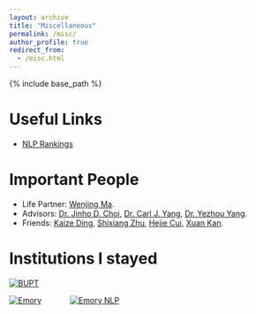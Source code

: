 ```yaml
---
layout: archive
title: "Miscellaneous"
permalink: /misc/
author_profile: true
redirect_from:
  - /misc.html
---
```


{% include base_path %}

Useful Links
======
- [NLP Rankings](http://nlprankings.org/)


Important People
======
- Life Partner: [Wenjing Ma](https://marvinquiet.github.io/). 
- Advisors: [Dr. Jinho D. Choi](http://www.mathcs.emory.edu/~choi/home.html), [Dr. Carl J. Yang](http://jiyang3.web.engr.illinois.edu/), [Dr. Yezhou Yang](https://yezhouyang.engineering.asu.edu/).
- Friends: [Kaize Ding](http://www.public.asu.edu/~kding9/), [Shixiang Zhu](https://meowoodie.github.io/), [Hejie Cui](https://hejiecui.com/), [Xuan Kan](https://wayfear.github.io/).


Institutions I stayed
======

[![BUPT](https://lujiaying.github.io/images/institutions/BUPT_LOGO.png)](https://english.bupt.edu.cn/)

[![Emory](https://lujiaying.github.io/images/institutions/Emory_LOGO.jpg)](http://www.emory.edu/home/index.html) &nbsp; &nbsp; &nbsp; &nbsp; &nbsp; &nbsp; [![Emory NLP](https://lujiaying.github.io/images/institutions/logo-emorynlp.png)](http://nlp.cs.emory.edu/home.html)
